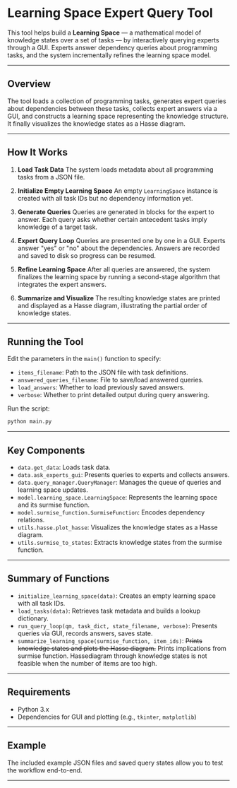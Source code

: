 # Learning Space Expert Query Tool

This tool helps build a **Learning Space** — a mathematical model of knowledge states over a set of tasks — by interactively querying experts through a GUI. Experts answer dependency queries about programming tasks, and the system incrementally refines the learning space model.

---

## Overview

The tool loads a collection of programming tasks, generates expert queries about dependencies between these tasks, collects expert answers via a GUI, and constructs a learning space representing the knowledge structure. It finally visualizes the knowledge states as a Hasse diagram.

---

## How It Works

1. **Load Task Data**
   The system loads metadata about all programming tasks from a JSON file.

2. **Initialize Empty Learning Space**
   An empty `LearningSpace` instance is created with all task IDs but no dependency information yet.

3. **Generate Queries**
   Queries are generated in blocks for the expert to answer. Each query asks whether certain antecedent tasks imply knowledge of a target task.

4. **Expert Query Loop**
   Queries are presented one by one in a GUI. Experts answer "yes" or "no" about the dependencies. Answers are recorded and saved to disk so progress can be resumed.

5. **Refine Learning Space**
   After all queries are answered, the system finalizes the learning space by running a second-stage algorithm that integrates the expert answers.

6. **Summarize and Visualize**
   The resulting knowledge states are printed and displayed as a Hasse diagram, illustrating the partial order of knowledge states.

---

## Running the Tool

Edit the parameters in the `main()` function to specify:

* `items_filename`: Path to the JSON file with task definitions.
* `answered_queries_filename`: File to save/load answered queries.
* `load_answers`: Whether to load previously saved answers.
* `verbose`: Whether to print detailed output during query answering.

Run the script:

```bash
python main.py
```

---

## Key Components

* `data.get_data`: Loads task data.
* `data.ask_experts_gui`: Presents queries to experts and collects answers.
* `data.query_manager.QueryManager`: Manages the queue of queries and learning space updates.
* `model.learning_space.LearningSpace`: Represents the learning space and its surmise function.
* `model.surmise_function.SurmiseFunction`: Encodes dependency relations.
* `utils.hasse.plot_hasse`: Visualizes the knowledge states as a Hasse diagram.
* `utils.surmise_to_states`: Extracts knowledge states from the surmise function.

---

## Summary of Functions

* `initialize_learning_space(data)`: Creates an empty learning space with all task IDs.
* `load_tasks(data)`: Retrieves task metadata and builds a lookup dictionary.
* `run_query_loop(qm, task_dict, state_filename, verbose)`: Presents queries via GUI, records answers, saves state.
* `summarize_learning_space(surmise_function, item_ids)`: ~~Prints knowledge states and plots the Hasse diagram.~~ Prints implications from surmise function. Hassediagram through knowledge states is not feasible when the number of items are too high.

---

## Requirements

* Python 3.x
* Dependencies for GUI and plotting (e.g., `tkinter`, `matplotlib`)

---

## Example

The included example JSON files and saved query states allow you to test the workflow end-to-end.

---
